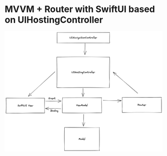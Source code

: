 #  MVVM + Router with SwiftUI based on UIHostingController

![Alt text](images/flow.png?raw=true "Title")
